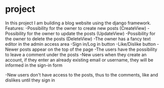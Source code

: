 # project
In this project I am building a blog website using the django framework. 
Features:
-Possibility for the owner to create new posts (CreateView)
-Possibility for the owner to update the posts (UpdateView)
-Possibility for the owner to delete the posts (DeleteView)
-The owner has a fancy text editor in the admin access area
-Sign in/Log in button
-Like/Dislike button
-Newer posts appear on the top of the page
-The users have the possibility to leave a comment under the posts
-New users when they create an account, if they enter an already existing email or username, they will be informed in the sign-in form





-New users don't have access to the posts, thus to the comments, like and dislikes until they sign in

